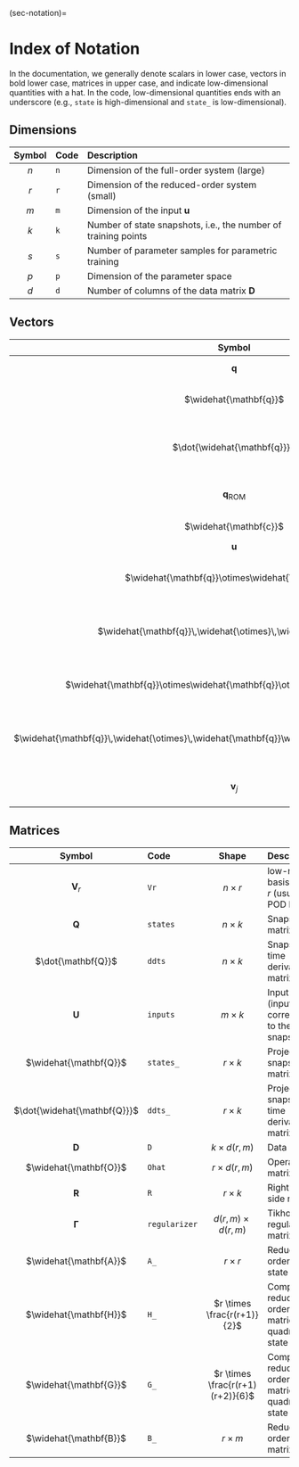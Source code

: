 (sec-notation)=
# Index of Notation

In the documentation, we generally denote scalars in lower case, vectors in bold lower case, matrices in upper case, and indicate low-dimensional quantities with a hat.
In the code, low-dimensional quantities ends with an underscore (e.g., `state` is high-dimensional and `state_` is low-dimensional).

## Dimensions

| Symbol | Code | Description |
| :----: | :--- | :---------- |
| $n$ | `n` | Dimension of the full-order system (large) |
| $r$ | `r` | Dimension of the reduced-order system (small) |
| $m$ | `m` | Dimension of the input $\mathbf{u}$ |
| $k$ | `k` | Number of state snapshots, i.e., the number of training points |
| $s$ | `s` | Number of parameter samples for parametric training |
| $p$ | `p` | Dimension of the parameter space |
| $d$ | `d` | Number of columns of the data matrix $\mathbf{D}$ |

<!-- | <img src="./img/notation/eq04.svg"> | `l` | Dimension of the output **y** | -->

<!-- ### Scalars

| Symbol | Code | Description |
| :----: | :--- | :---------- |
| $n_{t}$ | `nt`  | Number of time steps in a simulation |
| $\mu$ | `µ` | Scalar parameter (_p_ = 1). | -->

## Vectors

| Symbol | Code | Size | Description |
| :----: | :--- | :--: | :---------- |
| $\mathbf{q}$ | `state` | $n$ | Full-order state vector |
| $\widehat{\mathbf{q}}$ | `state_` | $r$ | Reduced-order state vector |
| $\dot{\widehat{\mathbf{q}}}$ | `ddt_` | $r$ | Reduced-order state time derivative vector |
| $\mathbf{q}_{\text{ROM}}$ | `q_ROM` | $n$ | Approximation to $\mathbf{q}$ produced by ROM |
| $\widehat{\mathbf{c}}$ | `c_` | $r$ | Learned constant term  |
| $\mathbf{u}$ | `inputs` | $m$ | Input vector  |
| $\widehat{\mathbf{q}}\otimes\widehat{\mathbf{q}}$ | `np.kron(q_,q_)` | $r^2$  | Full quadratic Kronecker product of reduced state |
| $\widehat{\mathbf{q}}\,\widehat{\otimes}\,\widehat{\mathbf{q}}$ | `utils.kron2c(q_)` | $\frac{r(r+1)}{2}$ | Compact quadratic Kronecker product of reduced state |
| $\widehat{\mathbf{q}}\otimes\widehat{\mathbf{q}}\otimes\widehat{\mathbf{q}}$ | `np.kron(q_,np.kron(q_,q_))` | $r^3$  | Full cubic Kronecker product of reduced state |
| $\widehat{\mathbf{q}}\,\widehat{\otimes}\,\widehat{\mathbf{q}}\widehat{\otimes}\,\widehat{\mathbf{q}}$ | `utils.kron3c(q_)` | $\frac{r(r+1)(r+2)}{6}$ | Compact cubic Kronecker product of reduced state |
| $\mathbf{v}_{j}$ | `vj` | $n$ | $j$th basis vector, i.e., column $j$ of $\mathbf{V}_{r}$ |

<!-- | **y**  | `y`             | Output vector | -->
<!-- | **y_ROM**, **y~** | `y_ROM`      | Approximation to **y** produced by ROM | -->

## Matrices

| Symbol | Code | Shape | Description |
| :----: | :--- | :---: | :---------- |
| $\mathbf{V}_{r}$ | `Vr` | $n \times r$ | low-rank basis of rank _r_ (usually the POD basis) |
| $\mathbf{Q}$ | `states` | $n \times k$ | Snapshot matrix |
| $\dot{\mathbf{Q}}$ | `ddts` | $n \times k$ | Snapshot time derivative matrix |
| $\mathbf{U}$ | `inputs` | $m \times k$ | Input matrix (inputs corresonding to the snapshots) |
| $\widehat{\mathbf{Q}}$ | `states_` | $r \times k$ | Projected snapshot matrix |
| $\dot{\widehat{\mathbf{Q}}}$ | `ddts_` | $r \times k$ | Projected snapshot time derivative matrix |
| $\mathbf{D}$ | `D` | $k \times d(r,m)$ | Data matrix |
| $\widehat{\mathbf{O}}$ | `Ohat` | $r \times d(r,m)$ | Operator matrix |
| $\mathbf{R}$ | `R` | $r \times k$ | Right-hand side matrix |
| $\boldsymbol{\Gamma}$ | `regularizer` | $d(r,m) \times d(r,m)$ | Tikhonov regularization matrix |
| $\widehat{\mathbf{A}}$ | `A_` | $r \times r$ | Reduced-order linear state matrix |
| $\widehat{\mathbf{H}}$ | `H_` | $r \times \frac{r(r+1)}{2}$ | Compact reduced-order matricized quadratic state tensor |
| $\widehat{\mathbf{G}}$ | `G_` | $r \times \frac{r(r+1)(r+2)}{6}$ | Compact reduced-order matricized quadratic state tensor |
| $\widehat{\mathbf{B}}$ | `B_` | $r \times m$ | Reduced-order input matrix |

<!-- | $\widehat{\mathbf{C}}$ | `C_` | $\ell \times r$ | Reduced-order output matrix | -->
<!-- | $\widehat{\mathbf{N}}$ | `N_` | $r \times rm$ | Bilinear state-input matrix | -->
